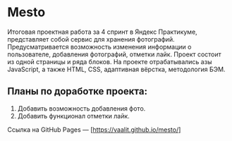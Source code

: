 # Mesto

Итоговая проектная работа за 4 спринт в Яндекс Практикуме, представляет собой сервис для хранения фотографий. Предусматривается возможность изменения информации о пользователе, добавления фотографий, отметки лайк. Проект состоит из одной страницы и ряда блоков. На проекте отрабатывались азы JavaScript, а также HTML, CSS, адаптивная вёрстка, методология БЭМ.

## Планы по доработке проекта:
1. Добавить возможность добавления фото.
2. Добавить функционал отметки лайк.

Ссылка на GitHub Pages — [https://vaalit.github.io/mesto/]
